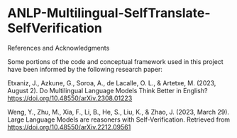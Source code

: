 # ANLP-Multilingual-SelfTranslate-SelfVerification

References and Acknowledgments

Some portions of the code and conceptual framework used in this project have been informed by the following research paper:

Etxaniz, J., Azkune, G., Soroa, A., de Lacalle, O. L., & Artetxe, M. (2023, August 2). Do Multilingual Language Models Think Better in English? https://doi.org/10.48550/arXiv.2308.01223

Weng, Y., Zhu, M., Xia, F., Li, B., He, S., Liu, K., & Zhao, J. (2023, March 29). Large Language Models are reasoners with Self-Verification. Retrieved from https://doi.org/10.48550/arXiv.2212.09561
